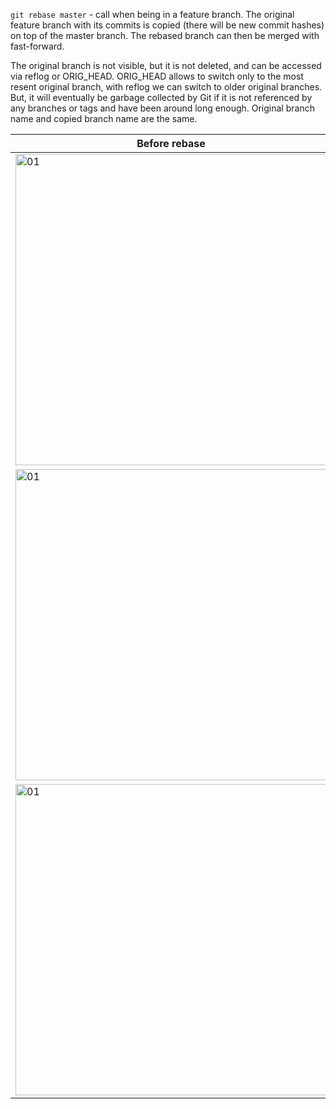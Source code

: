 `git rebase master` - call when being in a feature branch. The original feature branch with its commits is copied (there will be new commit hashes) on top of the master branch.
The rebased branch can then be merged with fast-forward.

The original branch is not visible, but it is not deleted, and can be accessed via reflog or ORIG_HEAD.
ORIG_HEAD allows to switch only to the most resent original branch, with reflog we can switch to older original branches.
But, it will eventually be garbage collected by Git if it is not referenced by any branches or tags and have been around long enough.
Original branch name and copied branch name are the same.

| Before rebase | After rebase |
| ---------------------------------------------------------------------------------------------------------------- | ---------------------------------------------------------------------------------------------------------------- |
| <img width="498" alt="01" src="https://github.com/user-attachments/assets/65fae8e2-c857-4b08-99c3-72028d2d2270"> | <img width="498" alt="02" src="https://github.com/user-attachments/assets/2780d0b8-1593-4230-b699-0f9c3f5068ea"> |
| <img width="498" alt="01" src="https://github.com/user-attachments/assets/0a2dfa29-afef-4a53-a480-dff70cb068f7"> | <img width="498" alt="01" src="https://github.com/user-attachments/assets/c71740a9-6c95-464a-9c2f-11c3676abb03"> |
| <img width="498" alt="01" src="https://github.com/user-attachments/assets/8dc040b6-5c5f-4ab9-9cdc-50ee429c6503"> | <img width="498" alt="01" src="https://github.com/user-attachments/assets/8dc040b6-5c5f-4ab9-9cdc-50ee429c6503"> |
